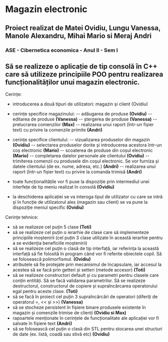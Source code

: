 # Magazin electronic

## Proiect realizat de Matei Ovidiu, Lungu Vanessa, Manole Alexandru, Mihai Mario si Meraj Andri
### ASE - Cibernetica economica - Anul II - Sem I

## Să se realizeze o aplicație de tip consolă în C++ care să utilizeze principiile POO pentru realizarea funcționalităților unui magazin electronic.

Cerințe:
- introducerea a două tipuri de utilizatori: magazin și client (Ovidiu)

- cerințe specifice magazinului:
-- adăugarea de produse **(Ovidiu)**
-- editarea de produse **(Vanessa)**
-- ștergerea de produse **(Vanessa)**
-- prelucrarea comenzilor **(Max)**
-- realizarea unui raport (într-un fișier text) cu privire la comenzile primite **(Andri)**

- cerințe specifice clientului:
-- vizualizarea produselor din magazin **(Ovidiu)**
-- selectarea produselor dorite și introducerea acestora într-un coș electronic **(Mario)**
-- scoaterea de produse din coșul electronic **(Mario)**
-- completarea datelor personale ale clientului **(Ovidiu)**
-- trimiterea comenzii cu produsele din coșul electronic. Se vor furniza și datele clientului (de ex. nume, adresa, etc.) **(Andri)**
-- realizarea unui raport (într-un fișier text) cu privire la comanda trimisă **(Andri)**

- toate funcționalitățile vor fi puse la dispoziție prin intermediul unei interfețe de tip meniu realizat în consolă **(Ovidiu)**
- la deschiderea aplicației se va interoga tipul de utilizator cu care se intră și în funcție de utilizatorul ales (magazin sau client) se va pune la dispoziție meniul specific **(Ovidiu)**

Cerințe tehnice:
- să se realizeze cel puțin 5 clase **(Toti)**
- să se realizeze cel puțin o ierarhie de clase care să implementeze principiile moștenirii (cel puțin 3 clase utilizate în această ierarhie pentru a se evidenția beneficiile moștenirii)
- să se realizeze cel puțin o clasă de tip interfață, iar referința la această interfață să fie folosită în program când vor fi referite obiectele copil. Să se folosească polimorfismul. **(Ovidiu)**
- atributele să fie protejate prin mecanismul de încapsulare, iar accesul la acestea să se facă prin getteri și setteri (metode accesor) **(Toti)**
- să se realizeze constructori default și cu parametri pentru clasele care conțin entități. Să se facă validarea parametrilor. Să se realizeze destructorul, constructorul de copiere și supraîncărcarea operatorului egal pentru aceste clase. **(Toti)**
- să se facă în proiect cel puțin 3 supraîncărcări de operatori (diferiți de operatorul =, << și >>) **(Vanessa)**
- să se stocheze persistent în fișiere binare produsele existente în magazin și comenzile trimise de clienți **(Ovidiu si Max)**
- rapoartele menționate în cerințele de funcționalitate ale aplicației vor fi salvate în fișiere text **(Andri)**
- să se folosească cel puțin o clasă din STL pentru stocarea unei structuri de date (ex. listă, coadă sau stivă etc) **(Ovidiu)**
